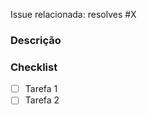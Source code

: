Issue relacionada: resolves #X
<!-- OBSERVAÇÕES:
  - X é o número da issue
  - Só utilize o resolves se o PR fechar a issue por completo
-->

### Descrição 
<!-- Adicione a descrição do seu PR aqui-->


### Checklist
<!-- Adicione um checklist do que o seu código precisa fazer/resolver, por exemplo:
- [ ] Cadastrar usuario no banco de dados
- [ ] Salvar a data de cadastro de usuário
- [ ] Permitir ao usuario fornecer uma role para outro
!-->

- [ ] Tarefa 1
- [ ] Tarefa 2